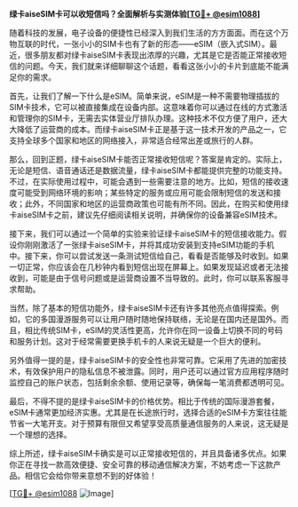 **绿卡aiseSIM卡可以收短信吗？全面解析与实测体验[[TG💪+ @esim1088](https://t.me/s/esim1088)]**

随着科技的发展，电子设备的便捷性已经深入到我们生活的方方面面。而在这个万物互联的时代，一张小小的SIM卡也有了新的形态——eSIM（嵌入式SIM）。最近，很多朋友都对绿卡aiseSIM卡表现出浓厚的兴趣，尤其是它是否能正常接收短信的问题。今天，我们就来详细聊聊这个话题，看看这张小小的卡片到底能不能满足你的需求。

首先，让我们了解一下什么是eSIM。简单来说，eSIM是一种不需要物理插拔的SIM卡技术，它可以被直接集成在设备内部。这意味着你可以通过在线的方式激活和管理你的SIM卡，无需去实体营业厅排队办理。这种技术不仅方便了用户，还大大降低了运营商的成本。而绿卡aiseSIM卡正是基于这一技术开发的产品之一，它支持全球多个国家和地区的网络接入，非常适合经常出差或旅行的人群。

那么，回到正题，绿卡aiseSIM卡能否正常接收短信呢？答案是肯定的。实际上，无论是短信、语音通话还是数据流量，绿卡aiseSIM卡都能提供完整的功能支持。不过，在实际使用过程中，可能会遇到一些需要注意的地方。比如，短信的接收速度可能受到网络环境的影响；某些特定的服务或应用可能会限制短信的发送和接收；此外，不同国家和地区的运营商政策也可能有所不同。因此，在购买和使用绿卡aiseSIM卡之前，建议先仔细阅读相关说明，并确保你的设备兼容eSIM技术。

接下来，我们可以通过一个简单的实验来验证绿卡aiseSIM卡的短信接收能力。假设你刚刚激活了一张绿卡aiseSIM卡，并将其成功安装到支持eSIM功能的手机中。接下来，你可以尝试发送一条测试短信给自己，看看是否能够及时收到。如果一切正常，你应该会在几秒钟内看到短信出现在屏幕上。如果发现延迟或者无法接收到，可能是由于信号问题或是运营商设置不当导致的。此时，你可以联系客服寻求帮助。

当然，除了基本的短信功能外，绿卡aiseSIM卡还有许多其他亮点值得探索。例如，它的多国漫游服务可以让用户随时随地保持联络，无论是在国内还是国外。而且，相比传统SIM卡，eSIM的灵活性更高，允许你在同一设备上切换不同的号码和服务计划。这对于经常需要更换手机卡的人来说无疑是一个巨大的便利。

另外值得一提的是，绿卡aiseSIM卡的安全性也非常可靠。它采用了先进的加密技术，有效保护用户的隐私信息不被泄露。同时，用户还可以通过官方应用程序随时监控自己的账户状态，包括剩余余额、使用记录等，确保每一笔消费都透明可见。

最后，不得不提的是绿卡aiseSIM卡的价格优势。相比于传统的国际漫游套餐，eSIM卡通常更加经济实惠。尤其是在长途旅行时，选择合适的eSIM卡方案往往能节省一大笔开支。对于预算有限但又希望享受高质量通信服务的人来说，这无疑是一个理想的选择。

综上所述，绿卡aiseSIM卡确实是可以正常接收短信的，并且具备诸多优点。如果你正在寻找一款高效便捷、安全可靠的移动通信解决方案，不妨考虑一下这款产品。相信它会给你带来意想不到的好体验！

[[TG💪+ @esim1088](https://t.me/s/esim1088) ![Image](https://i.postimg.cc/4NQfJmqS/Snipaste-2025-05-13-00-14-12.png)]